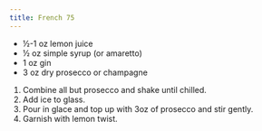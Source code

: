 ```yaml
---
title: French 75
---
```


- ½-1 oz lemon juice
- ½ oz simple syrup (or amaretto)
- 1 oz gin
- 3 oz dry prosecco or champagne

1. Combine all but prosecco and shake until chilled.
1. Add ice to glass.
1. Pour in glace and top up with 3oz of prosecco and stir gently.
1. Garnish with lemon twist.
